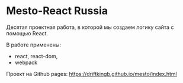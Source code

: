 # Mesto-React Russia

Десятая проектная работа, в которой мы создаем логику сайта с помощью React.

В работе применены:

* react, react-dom,
* webpack

Проект на Github pages: <https://driftkingb.github.io/mesto/index.html>
